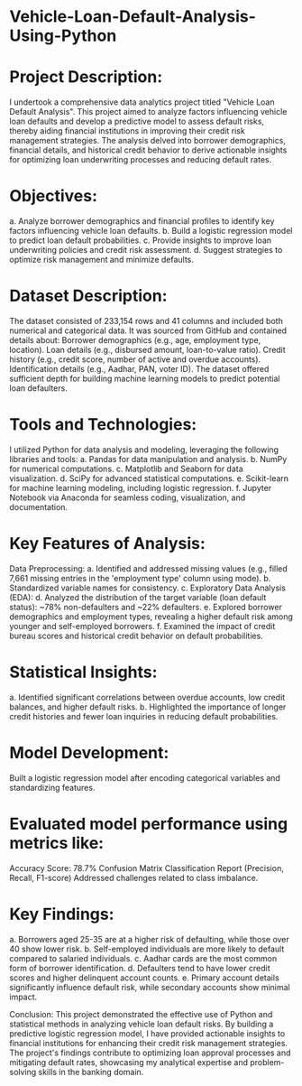 # Vehicle-Loan-Default-Analysis-Using-Python

# Project Description:
I undertook a comprehensive data analytics project titled "Vehicle Loan Default Analysis". This project aimed to analyze factors influencing vehicle loan defaults and develop a predictive model to assess default risks, thereby aiding financial institutions in improving their credit risk management strategies. The analysis delved into borrower demographics, financial details, and historical credit behavior to derive actionable insights for optimizing loan underwriting processes and reducing default rates.

# Objectives:
a. Analyze borrower demographics and financial profiles to identify key factors influencing vehicle loan defaults.
b. Build a logistic regression model to predict loan default probabilities.
c. Provide insights to improve loan underwriting policies and credit risk assessment.
d. Suggest strategies to optimize risk management and minimize defaults.

# Dataset Description:
The dataset consisted of 233,154 rows and 41 columns and included both numerical and categorical data. It was sourced from GitHub and contained details about:
Borrower demographics (e.g., age, employment type, location).
Loan details (e.g., disbursed amount, loan-to-value ratio).
Credit history (e.g., credit score, number of active and overdue accounts).
Identification details (e.g., Aadhar, PAN, voter ID).
The dataset offered sufficient depth for building machine learning models to predict potential loan defaulters.

# Tools and Technologies:
I utilized Python for data analysis and modeling, leveraging the following libraries and tools:
a. Pandas for data manipulation and analysis.
b. NumPy for numerical computations.
c. Matplotlib and Seaborn for data visualization.
d. SciPy for advanced statistical computations.
e. Scikit-learn for machine learning modeling, including logistic regression.
f. Jupyter Notebook via Anaconda for seamless coding, visualization, and documentation.

# Key Features of Analysis:
Data Preprocessing:
a. Identified and addressed missing values (e.g., filled 7,661 missing entries in the 'employment type' column using mode).
b. Standardized variable names for consistency.
c. Exploratory Data Analysis (EDA):
d. Analyzed the distribution of the target variable (loan default status): ~78% non-defaulters and ~22% defaulters.
e. Explored borrower demographics and employment types, revealing a higher default risk among younger and self-employed borrowers.
f. Examined the impact of credit bureau scores and historical credit behavior on default probabilities.

# Statistical Insights:
a. Identified significant correlations between overdue accounts, low credit balances, and higher default risks.
b. Highlighted the importance of longer credit histories and fewer loan inquiries in reducing default probabilities.

# Model Development:
Built a logistic regression model after encoding categorical variables and standardizing features.

# Evaluated model performance using metrics like:
Accuracy Score: 78.7%
Confusion Matrix
Classification Report (Precision, Recall, F1-score)
Addressed challenges related to class imbalance.

# Key Findings:
a. Borrowers aged 25-35 are at a higher risk of defaulting, while those over 40 show lower risk.
b. Self-employed individuals are more likely to default compared to salaried individuals.
c. Aadhar cards are the most common form of borrower identification.
d. Defaulters tend to have lower credit scores and higher delinquent account counts.
e. Primary account details significantly influence default risk, while secondary accounts show minimal impact.

Conclusion:
This project demonstrated the effective use of Python and statistical methods in analyzing vehicle loan default risks. By building a predictive logistic regression model, I have provided actionable insights to financial institutions for enhancing their credit risk management strategies. The project's findings contribute to optimizing loan approval processes and mitigating default rates, showcasing my analytical expertise and problem-solving skills in the banking domain.
